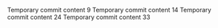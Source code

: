 Temporary commit content 9
Temporary commit content 14
Temporary commit content 24
Temporary commit content 33
